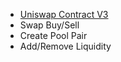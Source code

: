 - [Uniswap Contract V3](https://docs.uniswap.org/contracts/v3/reference/deployments)
- Swap Buy/Sell
- Create Pool Pair
- Add/Remove Liquidity
